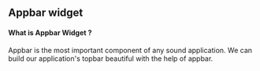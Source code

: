 ## Appbar widget
#### What is Appbar Widget ?
Appbar is the most important component of any sound application. We can build our application's topbar beautiful with the help of appbar. 
